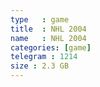 ```yaml
---
type   : game
title  : NHL 2004
name   : NHL 2004
categories: [game]
telegram : 1214
size : 2.3 GB
---
```



